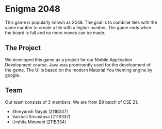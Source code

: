# Enigma 2048

This game is popularly known as 2048. The goal is to combine tiles with the same number to create a tile with a higher number. The game ends when the board is full and no more moves can be made.

## The Project

We developed this game as a project for our Mobile Application Development course. Java was prominently used for the development of the game. The UI is based on the modern Material You theming engine by google.

## Team

Our team consists of 3 members. We are from B9 batch of CSE 21.
- Shreyansh Nayak (211B307)
- Vaishali Srivastava (211B337)
- Urshita Motwani (211B334)
